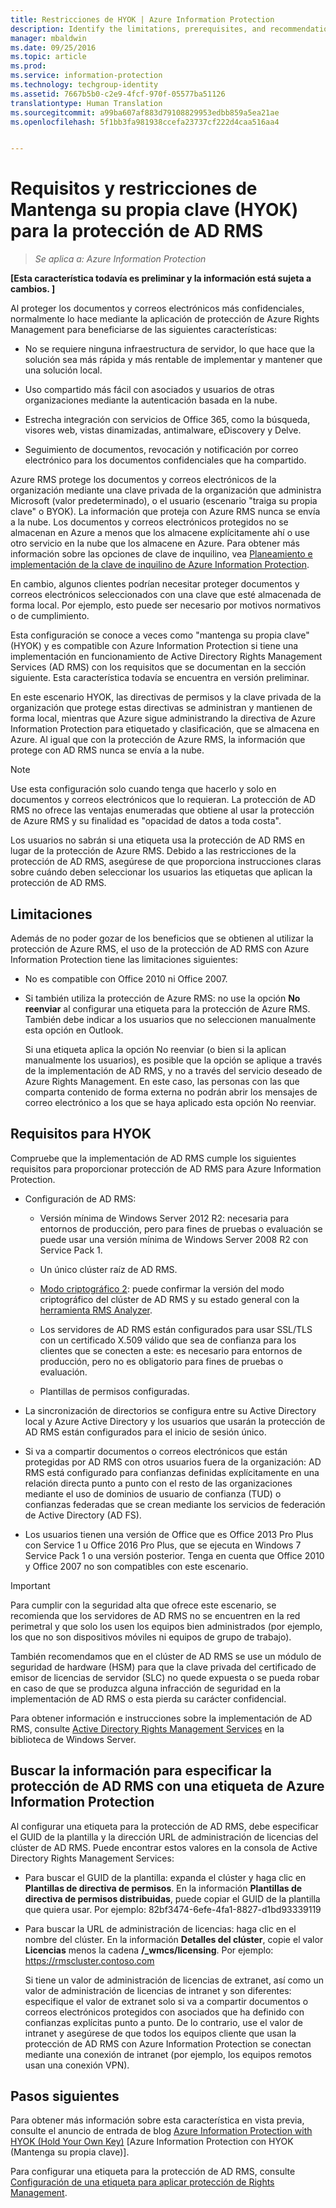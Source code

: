 ```yaml
---
title: Restricciones de HYOK | Azure Information Protection
description: Identify the limitations, prerequisites, and recommendations if you select AD RMS protection with Azure Information Protection. This solution is sometimes referred to as "hold your own key" (HYOK).
manager: mbaldwin
ms.date: 09/25/2016
ms.topic: article
ms.prod: 
ms.service: information-protection
ms.technology: techgroup-identity
ms.assetid: 7667b5b0-c2e9-4fcf-970f-05577ba51126
translationtype: Human Translation
ms.sourcegitcommit: a99ba607af883d79108829953edbb859a5ea21ae
ms.openlocfilehash: 5f1bb3fa981938ccefa23737cf222d4caa516aa4


---
```


# Requisitos y restricciones de Mantenga su propia clave (HYOK) para la protección de AD RMS

>*Se aplica a: Azure Information Protection*

**[Esta característica todavía es preliminar y la información está sujeta a cambios. ]**

Al proteger los documentos y correos electrónicos más confidenciales, normalmente lo hace mediante la aplicación de protección de Azure Rights Management para beneficiarse de las siguientes características:

- No se requiere ninguna infraestructura de servidor, lo que hace que la solución sea más rápida y más rentable de implementar y mantener que una solución local.

- Uso compartido más fácil con asociados y usuarios de otras organizaciones mediante la autenticación basada en la nube.

- Estrecha integración con servicios de Office 365, como la búsqueda, visores web, vistas dinamizadas, antimalware, eDiscovery y Delve.

- Seguimiento de documentos, revocación y notificación por correo electrónico para los documentos confidenciales que ha compartido.

Azure RMS protege los documentos y correos electrónicos de la organización mediante una clave privada de la organización que administra Microsoft (valor predeterminado), o el usuario (escenario "traiga su propia clave" o BYOK). La información que proteja con Azure RMS nunca se envía a la nube. Los documentos y correos electrónicos protegidos no se almacenan en Azure a menos que los almacene explícitamente ahí o use otro servicio en la nube que los almacene en Azure. Para obtener más información sobre las opciones de clave de inquilino, vea [Planeamiento e implementación de la clave de inquilino de Azure Information Protection](../plan-design/plan-implement-tenant-key.md). 

En cambio, algunos clientes podrían necesitar proteger documentos y correos electrónicos seleccionados con una clave que esté almacenada de forma local. Por ejemplo, esto puede ser necesario por motivos normativos o de cumplimiento. 

Esta configuración se conoce a veces como "mantenga su propia clave" (HYOK) y es compatible con Azure Information Protection si tiene una implementación en funcionamiento de Active Directory Rights Management Services (AD RMS) con los requisitos que se documentan en la sección siguiente. Esta característica todavía se encuentra en versión preliminar.

En este escenario HYOK, las directivas de permisos y la clave privada de la organización que protege estas directivas se administran y mantienen de forma local, mientras que Azure sigue administrando la directiva de Azure Information Protection para etiquetado y clasificación, que se almacena en Azure. Al igual que con la protección de Azure RMS, la información que protege con AD RMS nunca se envía a la nube.

> [!NOTE]
> Use esta configuración solo cuando tenga que hacerlo y solo en documentos y correos electrónicos que lo requieran. La protección de AD RMS no ofrece las ventajas enumeradas que obtiene al usar la protección de Azure RMS y su finalidad es "opacidad de datos a toda costa".

Los usuarios no sabrán si una etiqueta usa la protección de AD RMS en lugar de la protección de Azure RMS. Debido a las restricciones de la protección de AD RMS, asegúrese de que proporciona instrucciones claras sobre cuándo deben seleccionar los usuarios las etiquetas que aplican la protección de AD RMS.

## Limitaciones

Además de no poder gozar de los beneficios que se obtienen al utilizar la protección de Azure RMS, el uso de la protección de AD RMS con Azure Information Protection tiene las limitaciones siguientes:

- No es compatible con Office 2010 ni Office 2007.

- Si también utiliza la protección de Azure RMS: no use la opción **No reenviar** al configurar una etiqueta para la protección de Azure RMS. También debe indicar a los usuarios que no seleccionen manualmente esta opción en Outlook. 

    Si una etiqueta aplica la opción No reenviar (o bien si la aplican manualmente los usuarios), es posible que la opción se aplique a través de la implementación de AD RMS, y no a través del servicio deseado de Azure Rights Management. En este caso, las personas con las que comparta contenido de forma externa no podrán abrir los mensajes de correo electrónico a los que se haya aplicado esta opción No reenviar.

## Requisitos para HYOK

Compruebe que la implementación de AD RMS cumple los siguientes requisitos para proporcionar protección de AD RMS para Azure Information Protection.

- Configuración de AD RMS:
    
    - Versión mínima de Windows Server 2012 R2: necesaria para entornos de producción, pero para fines de pruebas o evaluación se puede usar una versión mínima de Windows Server 2008 R2 con Service Pack 1.
    
    - Un único clúster raíz de AD RMS.
    
    - [Modo criptográfico 2](https://technet.microsoft.com/library/hh867439.aspx): puede confirmar la versión del modo criptográfico del clúster de AD RMS y su estado general con la [herramienta RMS Analyzer](https://www.microsoft.com/en-us/download/details.aspx?id=46437).   
    
    - Los servidores de AD RMS están configurados para usar SSL/TLS con un certificado X.509 válido que sea de confianza para los clientes que se conecten a este: es necesario para entornos de producción, pero no es obligatorio para fines de pruebas o evaluación.
    
    - Plantillas de permisos configuradas.

- La sincronización de directorios se configura entre su Active Directory local y Azure Active Directory y los usuarios que usarán la protección de AD RMS están configurados para el inicio de sesión único.

- Si va a compartir documentos o correos electrónicos que están protegidas por AD RMS con otros usuarios fuera de la organización: AD RMS está configurado para confianzas definidas explícitamente en una relación directa punto a punto con el resto de las organizaciones mediante el uso de dominios de usuario de confianza (TUD) o confianzas federadas que se crean mediante los servicios de federación de Active Directory (AD FS).

- Los usuarios tienen una versión de Office que es Office 2013 Pro Plus con Service 1 u Office 2016 Pro Plus, que se ejecuta en Windows 7 Service Pack 1 o una versión posterior. Tenga en cuenta que Office 2010 y Office 2007 no son compatibles con este escenario.

> [!IMPORTANT]
> Para cumplir con la seguridad alta que ofrece este escenario, se recomienda que los servidores de AD RMS no se encuentren en la red perimetral y que solo los usen los equipos bien administrados (por ejemplo, los que no son dispositivos móviles ni equipos de grupo de trabajo). 
> 
> También recomendamos que en el clúster de AD RMS se use un módulo de seguridad de hardware (HSM) para que la clave privada del certificado de emisor de licencias de servidor (SLC) no quede expuesta o se pueda robar en caso de que se produzca alguna infracción de seguridad en la implementación de AD RMS o esta pierda su carácter confidencial. 

Para obtener información e instrucciones sobre la implementación de AD RMS, consulte [Active Directory Rights Management Services](https://technet.microsoft.com/library/hh831364.aspx) en la biblioteca de Windows Server. 


## Buscar la información para especificar la protección de AD RMS con una etiqueta de Azure Information Protection

Al configurar una etiqueta para la protección de AD RMS, debe especificar el GUID de la plantilla y la dirección URL de administración de licencias del clúster de AD RMS. Puede encontrar estos valores en la consola de Active Directory Rights Management Services:

- Para buscar el GUID de la plantilla: expanda el clúster y haga clic en **Plantillas de directiva de permisos**. En la información **Plantillas de directiva de permisos distribuidas**, puede copiar el GUID de la plantilla que quiera usar. Por ejemplo: 82bf3474-6efe-4fa1-8827-d1bd93339119

- Para buscar la URL de administración de licencias: haga clic en el nombre del clúster. En la información **Detalles del clúster**, copie el valor **Licencias** menos la cadena **/_wmcs/licensing**. Por ejemplo: https://rmscluster.contoso.com 
    
    Si tiene un valor de administración de licencias de extranet, así como un valor de administración de licencias de intranet y son diferentes: especifique el valor de extranet solo si va a compartir documentos o correos electrónicos protegidos con asociados que ha definido con confianzas explícitas punto a punto. De lo contrario, use el valor de intranet y asegúrese de que todos los equipos cliente que usan la protección de AD RMS con Azure Information Protection se conectan mediante una conexión de intranet (por ejemplo, los equipos remotos usan una conexión VPN).

## Pasos siguientes

Para obtener más información sobre esta característica en vista previa, consulte el anuncio de entrada de blog [Azure Information Protection with HYOK (Hold Your Own Key)](https://blogs.technet.microsoft.com/enterprisemobility/2016/08/10/azure-information-protection-with-hyok-hold-your-own-key/) [Azure Information Protection con HYOK (Mantenga su propia clave)].

Para configurar una etiqueta para la protección de AD RMS, consulte [Configuración de una etiqueta para aplicar protección de Rights Management](../deploy-use/configure-policy-protection.md). 



<!--HONumber=Sep16_HO4-->


